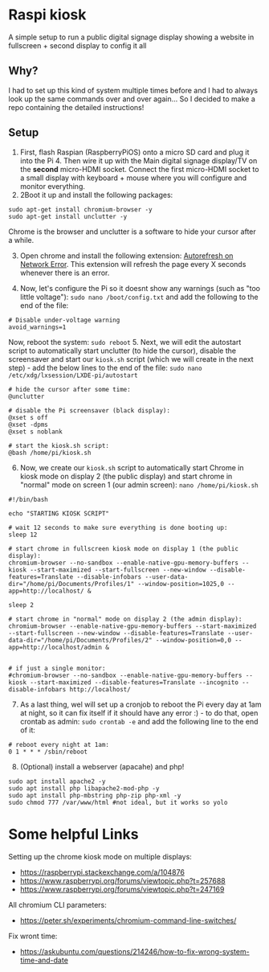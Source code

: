 # Raspi kiosk
A simple setup to run a public digital signage display showing a website in fullscreen + second display to config it all 

## Why?
I had to set up this kind of system multiple times before and I had to always look up the same commands over and over again... So I decided to make a repo containing the detailed instructions!

## Setup
1. First, flash Raspian (RaspberryPiOS) onto a micro SD card and plug it into the Pi 4. Then wire it up with the Main digital signage display/TV on the **second** micro-HDMI socket. Connect the first micro-HDMI socket to a small display with keyboard + mouse where you will configure and monitor everything.
2. 2Boot it up and install the following packages:
```
sudo apt-get install chromium-browser -y
sudo apt-get install unclutter -y 
```
Chrome is the browser and unclutter is a software to hide your cursor after a while.

3. Open chrome and install the following extension: [Autorefresh on Network Error](https://chrome.google.com/webstore/detail/autorefresh-on-network-er/milcogahlcilalagefhdhnoikibkoloo). This extension will refresh the page every X seconds whenever there is an error.

4. Now, let's configure the Pi so it doesnt show any warnings (such as "too little voltage"): `sudo nano /boot/config.txt` and add the following to the end of the file:
```
# Disable under-voltage warning
avoid_warnings=1
```
Now, reboot the system: `sudo reboot`
5. Next, we will edit the autostart script to automatically start unclutter (to hide the cursor), disable the screensaver and start our `kiosk.sh` script (which we will create in the next step) - add the below lines to the end of the file: `sudo nano /etc/xdg/lxsession/LXDE-pi/autostart`
```
# hide the cursor after some time:
@unclutter

# disable the Pi screensaver (black display):
@xset s off
@xset -dpms
@xset s noblank

# start the kiosk.sh script:
@bash /home/pi/kiosk.sh
```
6. Now, we create our `kiosk.sh` script to automatically start Chrome in kiosk mode on display 2 (the public display) and start chrome in "normal" mode on screen 1 (our admin screen): `nano /home/pi/kiosk.sh`
```
#!/bin/bash

echo "STARTING KIOSK SCRIPT"

# wait 12 seconds to make sure everything is done booting up:
sleep 12

# start chrome in fullscreen kiosk mode on display 1 (the public display):
chromium-browser --no-sandbox --enable-native-gpu-memory-buffers --kiosk --start-maximized --start-fullscreen --new-window --disable-features=Translate --disable-infobars --user-data-dir="/home/pi/Documents/Profiles/1" --window-position=1025,0 --app=http://localhost/ &

sleep 2

# start chrome in "normal" mode on display 2 (the admin display):
chromium-browser --enable-native-gpu-memory-buffers --start-maximized --start-fullscreen --new-window --disable-features=Translate --user-data-dir="/home/pi/Documents/Profiles/2" --window-position=0,0 --app=http://localhost/admin &


# if just a single monitor:
#chromium-browser --no-sandbox --enable-native-gpu-memory-buffers --kiosk --start-maximized --disable-features=Translate --incognito --disable-infobars http://localhost/

```
7. As a last thing, wel will set up a cronjob to reboot the Pi every day at 1am at night, so it can fix itself if it should have any error :) - to do that, open crontab as admin: `sudo crontab -e` and add the following line to the end of it:
```
# reboot every night at 1am:
0 1 * * * /sbin/reboot
```

8. (Optional) install a webserver (apacahe) and php!
```
sudo apt install apache2 -y
sudo apt install php libapache2-mod-php -y
sudo apt install php-mbstring php-zip php-xml -y
sudo chmod 777 /var/www/html #not ideal, but it works so yolo
```

# Some helpful Links
Setting up the chrome kiosk mode on multiple displays:
- https://raspberrypi.stackexchange.com/a/104876
- https://www.raspberrypi.org/forums/viewtopic.php?t=257688
- https://www.raspberrypi.org/forums/viewtopic.php?t=247169

All chromium CLI parameters:
- https://peter.sh/experiments/chromium-command-line-switches/

Fix wront time:
- https://askubuntu.com/questions/214246/how-to-fix-wrong-system-time-and-date

